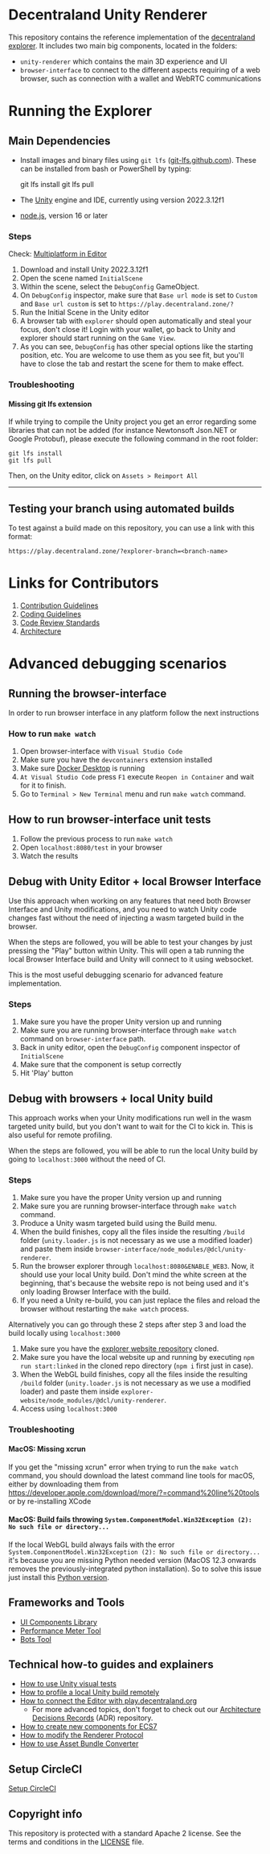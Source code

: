 # Decentraland Unity Renderer

This repository contains the reference implementation of the [decentraland explorer](https://play.decentraland.org). It includes two main big components, located in the folders:

* `unity-renderer` which contains the main 3D experience and UI
* `browser-interface` to connect to the different aspects requiring of a web browser, such as connection with a wallet and WebRTC communications

# Running the Explorer

## Main Dependencies

* Install images and binary files using `git lfs` ([git-lfs.github.com](https://git-lfs.github.com/)). These can be installed from bash or PowerShell by typing:

    git lfs install
    git lfs pull

* The [Unity](https://unity.com) engine and IDE, currently using version 2022.3.12f1
* [node.js](https://nodejs.org), version 16 or later

### Steps

Check: [Multiplatform in Editor](docs/multiplatform-in-editor.md)

1. Download and install Unity 2022.3.12f1
2. Open the scene named `InitialScene`
3. Within the scene, select the `DebugConfig` GameObject.
4. On `DebugConfig` inspector, make sure that `Base url mode` is set to `Custom`
   and `Base url custom` is set to `https://play.decentraland.zone/?`
5. Run the Initial Scene in the Unity editor
6. A browser tab with `explorer` should open automatically and steal your focus, don't close it! Login with your wallet, go back to Unity and explorer should start running on the `Game View`.
7. As you can see, `DebugConfig` has other special options like the starting position, etc. You are welcome to use them as you see fit, but you'll have to close the tab and restart the scene for them to make effect.

### Troubleshooting

#### Missing git lfs extension

If while trying to compile the Unity project you get an error regarding some libraries that can not be added (for instance Newtonsoft
Json.NET or Google Protobuf), please execute the following command in the root folder:

    git lfs install
    git lfs pull

Then, on the Unity editor, click on `Assets > Reimport All`

---

## Testing your branch using automated builds

To test against a build made on this repository, you can use a link with this format:

    https://play.decentraland.zone/?explorer-branch=<branch-name>

# Links for Contributors

1. [Contribution Guidelines](.github/CONTRIBUTING.md)
2. [Coding Guidelines](docs/style-guidelines.md)
3. [Code Review Standards](docs/code-review-standards.md)
4. [Architecture](https://github.com/decentraland/architecture)

# Advanced debugging scenarios

## Running the browser-interface

In order to run browser interface in any platform follow the next instructions

### How to run `make watch`

1. Open browser-interface with `Visual Studio Code`
2. Make sure you have the `devcontainers` extension installed
3. Make sure [Docker Desktop](https://www.docker.com/) is running
4. `At Visual Studio Code` press `F1` execute `Reopen in Container` and wait for it to finish.
5. Go to `Terminal > New Terminal` menu and run `make watch` command. 

## How to run browser-interface unit tests

1. Follow the previous process to run `make watch` 
2. Open `localhost:8080/test` in your browser
3. Watch the results

## Debug with Unity Editor + local Browser Interface

Use this approach when working on any features that need both Browser Interface and Unity modifications, and you need to watch Unity code changes fast without the need of injecting a wasm targeted build in the browser.

When the steps are followed, you will be able to test your changes by just pressing the "Play" button within Unity. This will open a tab running the local Browser Interface build and Unity will connect to it using websocket.

This is the most useful debugging scenario for advanced feature implementation.

### Steps

1. Make sure you have the proper Unity version up and running
3. Make sure you are running browser-interface through `make watch` command on `browser-interface` path.
4. Back in unity editor, open the `DebugConfig` component inspector of `InitialScene`
5. Make sure that the component is setup correctly
6. Hit 'Play' button

## Debug with browsers + local Unity build

This approach works when your Unity modifications run well in the wasm targeted unity build, but you don't want to wait for the CI to kick in. This is also useful for remote profiling.

When the steps are followed, you will be able to run the local Unity build by going to `localhost:3000` without the need of CI.

### Steps

1. Make sure you have the proper Unity version up and running
3. Make sure you are running browser-interface through `make watch` command.
4. Produce a Unity wasm targeted build using the Build menu.
5. When the build finishes, copy all the files inside the resulting `/build` folder (`unity.loader.js` is not necessary as we use a modified loader) and paste them inside `browser-interface/node_modules/@dcl/unity-renderer`.
6. Run the browser explorer through `localhost:8080&ENABLE_WEB3`. Now, it should use your local Unity build. Don't mind the white screen at the beginning, that's because the website repo is not being used and it's only loading Browser Interface with the build.
7. If you need a Unity re-build, you can just replace the files and reload the browser without restarting the `make watch` process.

Alternatively you can go through these 2 steps after step 3 and load the build locally using `localhost:3000` 
1. Make sure you have the [explorer website repository](https://github.com/decentraland/explorer-website) cloned.
2. Make sure you have the local website up and running by executing `npm run start:linked` in the cloned repo directory (`npm i` first just in case).
3. When the WebGL build finishes, copy all the files inside the resulting `/build` folder (`unity.loader.js` is not necessary as we use a modified loader) and paste them inside `explorer-website/node_modules/@dcl/unity-renderer`.
4. Access using `localhost:3000`

### Troubleshooting

#### MacOS: Missing xcrun

If you get the "missing xcrun" error when trying to run the `make watch` command, you should download the latest command line tools for macOS, either by downloading them from https://developer.apple.com/download/more/?=command%20line%20tools or by re-installing XCode

#### MacOS: Build fails throwing `System.ComponentModel.Win32Exception (2): No such file or directory...`

If the local WebGL build always fails with the error `System.ComponentModel.Win32Exception (2): No such file or directory...` it's because you are missing Python needed version (MacOS 12.3 onwards removes the previously-integrated python installation). So to solve this issue just install this [Python version](https://www.python.org/downloads/release/python-3105/).

## Frameworks and Tools

- [UI Components Library](docs/ui-components-library.md)
- [Performance Meter Tool](docs/performance-meter-tool.md)
- [Bots Tool](docs/bots-tool.md)

## Technical how-to guides and explainers

- [How to use Unity visual tests](docs/how-to-use-unity-visual-tests.md)
- [How to profile a local Unity build remotely](docs/how-to-profile-a-local-unity-build-remotely.md)
- [How to connect the Editor with play.decentraland.org](docs/how-to-connect-with-play-decentraland-org.md)
  - For more advanced topics, don't forget to check out our [Architecture Decisions Records](https://github.com/decentraland/adr) (ADR) repository.
- [How to create new components for ECS7](docs/ecs7-component-creation.md)
- [How to modify the Renderer Protocol](docs/how-to-renderer-protocol.md)
- [How to use Asset Bundle Converter](docs/how-to-use-asset-bundle-coverter.md)

## Setup CircleCI

[Setup CircleCI](docs/setup-circleci.md)

## Copyright info

This repository is protected with a standard Apache 2 license. See the terms and conditions in
the [LICENSE](https://github.com/decentraland/unity-renderer/blob/master/LICENSE) file.
